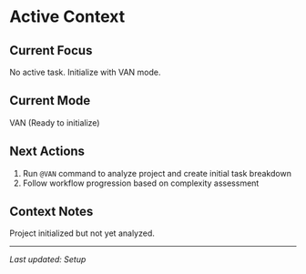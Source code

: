 # Active Context

## Current Focus
No active task. Initialize with VAN mode.

## Current Mode
VAN (Ready to initialize)

## Next Actions
1. Run `@VAN` command to analyze project and create initial task breakdown
2. Follow workflow progression based on complexity assessment

## Context Notes
Project initialized but not yet analyzed.

---
*Last updated: Setup*
